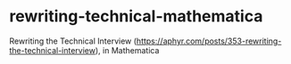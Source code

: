 # rewriting-technical-mathematica
Rewriting the Technical Interview (https://aphyr.com/posts/353-rewriting-the-technical-interview), in Mathematica
